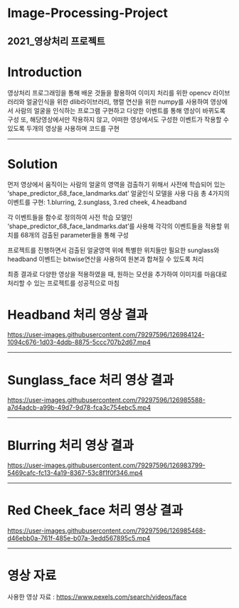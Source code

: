 # Image-Processing-Project

2021_영상처리 프로젝트
---------------------------------
# Introduction

영상처리 프로그래밍을 통해 배운 것들을 활용하여 이미지 처리를 위한 opencv 라이브러리와 얼굴인식을 위한 dlib라이브러리, 
행렬 연산을 위한 numpy를 사용하여 영상에서 사람의 얼굴을 인식하는 프로그램 구현하고 다양한 이벤트를 통해 영상이 바뀌도록 구성
또, 해당영상에서만 작용하지 않고, 어떠한 영상에서도 구성한 이벤트가 작용할 수 있도록 두개의 영상을 사용하며 코드를 구현

-------------------------------
# Solution

먼저 영상에서 움직이는 사람의 얼굴의 영역을 검출하기 위해서 사전에 학습되어 있는 ‘shape_predictor_68_face_landmarks.dat’ 얼굴인식 모델을 사용
다음 총 4가지의 이벤트를 구현: 1.blurring, 2.sunglass, 3.red cheek, 4.headband

각 이벤트들을 함수로 정의하여 사전 학습 모델인 ‘shape_predictor_68_face_landmarks.dat’를 사용해 각각의 이벤트들을 적용할 위치를 68개의 검출된 parameter들을 통해 구성

프로젝트를 진행하면서 검출된 얼굴영역 위에 특별한 위치들만 필요한 sunglass와 headband 이벤트는 bitwise연산을 사용하여 원본과 합쳐질 수 있도록 처리

최종 결과로 다양한 영상을 적용하였을 때, 원하는 모션을 추가하여 이미지를 마음대로 처리할 수 있는 프로젝트를 성공적으로 마침

# Headband 처리 영상 결과
https://user-images.githubusercontent.com/79297596/126984124-1094c676-1d03-4ddb-8875-5ccc707b2d67.mp4

-----------------------------------------------

# Sunglass_face 처리 영상 결과
https://user-images.githubusercontent.com/79297596/126985588-a7d4adcb-a99b-49d7-9d78-fca3c754ebc5.mp4

------------------------------------------------
# Blurring 처리 영상 결과
https://user-images.githubusercontent.com/79297596/126983799-5469cafc-fc13-4a19-8367-53c8f1f0f346.mp4

------------------------------------------------

# Red Cheek_face 처리 영상 결과

https://user-images.githubusercontent.com/79297596/126985468-d46ebb0a-761f-485e-b07a-3edd567895c5.mp4

-------------------------------------------------

# 영상 자료


사용한 영상 자료 : https://www.pexels.com/search/videos/face
